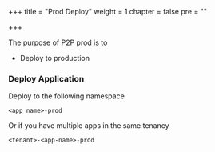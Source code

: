 +++
title = "Prod Deploy"
weight = 1
chapter = false
pre = ""

+++

The purpose of P2P prod is to

* Deploy to production

### Deploy Application

Deploy to the following namespace

```<app_name>-prod```

Or if you have multiple apps in the same tenancy

```<tenant>-<app-name>-prod```
